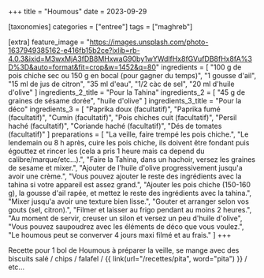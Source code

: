 +++
title = "Houmous"
date = 2023-09-29

[taxonomies]
categories = ["entree"]
tags = ["maghreb"]

[extra]
feature_image = "https://images.unsplash.com/photo-1637949385162-e416fb15b2ce?ixlib=rb-4.0.3&ixid=M3wxMjA3fDB8MHxwaG90by1wYWdlfHx8fGVufDB8fHx8fA%3D%3D&auto=format&fit=crop&w=1452&q=80"
ingredients = [
  "100 g de pois chiche sec ou 150 g en bocal (pour gagner du temps)",
  "1 gousse d'ail",
  "15 ml de jus de citron",
  "35 ml d'eau",
  "1/2 càc de sel",
  "20 ml d'huile d'olive"
]
ingredients_2_title = "Pour la Tahina"
ingredients_2 = [
  "45 g de graines de sésame dorée",
  "huile d'olive"
]
ingredients_3_title = "Pour la déco"
ingredients_3 = [
  "Paprika doux (facultatif)",
  "Paprika fumé (facultatif)",
  "Cumin (facultatif)",
  "Pois chiches cuit (facultatif)",
  "Persil haché (facultatif)",
  "Coriande haché (facultatif)",
  "Dés de tomates (facultatif)"
]
preparations = [
  "La veille, faire trempé les pois chiche.",
  "Le lendemain ou 8 h après, cuire les pois chiche, ils doivent être fondant puis égouttez et rincer les (cela a pris 1 heure mais ca depend du calibre/marque/etc...).",
  "Faire la Tahina, dans un hachoir, versez les graines de sesame et mixer.",
  "Ajouter de l'huile d'olive progressivement jusqu'a avoir une crème.",
  "Vous pouvez ajouter le reste des ingrédients avec la tahina si votre appareil est assez grand.",
  "Ajouter les pois chiche (150-160 g), la gousse d'ail rapée, et mettez le reste des ingrédients avec la tahina.",
  "Mixer jusqu'a avoir une texture bien lisse.",
  "Gouter et arranger selon vos gouts (sel, citron).",
  "Filmer et laisser au frigo pendant au moins 2 heures.",
  "Au moment de servir, creuser un silon et versez un peu d'huile d'olive",
  "Vous pouvez saupoudrez avec les éléments de déco que vous voulez.",
  "Le houmous peut se converver 4 jours maxi filmé et au frais."
]
+++

Recette pour 1 bol de Houmous à préparer la veille, se mange avec des biscuits salé / chips / falafel / {{ link(url="/recettes/pita", word="pita") }} / etc...
